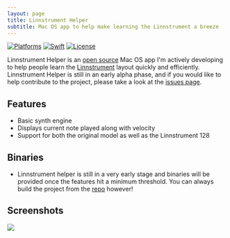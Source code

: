 ```yaml
---
layout: page
title: Linnstrument Helper
subtitle: Mac OS app to help make learning the Linnstrument a breeze
---
```


[![Platforms](https://img.shields.io/badge/platforms-macos-teal.svg)](https://apple.com/macos) [![Swift](https://img.shields.io/badge/Swift-5.1-orange.svg)](https://swift.org) [![License](https://img.shields.io/badge/License-GPL-blue.svg)](https://www.gnu.org/licenses/gpl-3.0.en.html)

Linnstrument Helper is an [open source](https://github.com/markjamesm/linnstrument-helper) Mac OS app I'm actively developing to help people learn the [Linnstrument](https://www.rogerlinndesign.com/linnstrument) layout quickly and efficiently. Linnstrument Helper is still in an early alpha phase, and if you would like to help contribute to the project, please take a look at the [issues page](https://github.com/markjamesm/linnstrument-helper/issues).

## Features

- Basic synth engine
- Displays current note played along with velocity 
- Support for both the original model as well as the Linnstrument 128


## Binaries

- Linnstrument helper is still in a very early stage and binaries will be provided once the features hit a minimum threshold. You can always build the project from the [repo](https://github.com/markjamesm/linnstrument-helper) however!

## Screenshots

<a href="https://user-images.githubusercontent.com/20845425/80164594-680df800-85a7-11ea-81e4-b70c22a2eb38.png"><img src="https://user-images.githubusercontent.com/20845425/80164594-680df800-85a7-11ea-81e4-b70c22a2eb38.png"/></a>